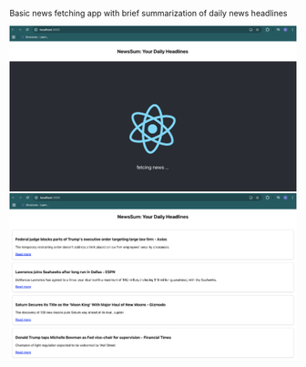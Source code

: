 Basic news fetching app with brief summarization of daily news headlines

![Alt Text](loadingScreen.png)
![Alt Text](fetchedScreen.png)
